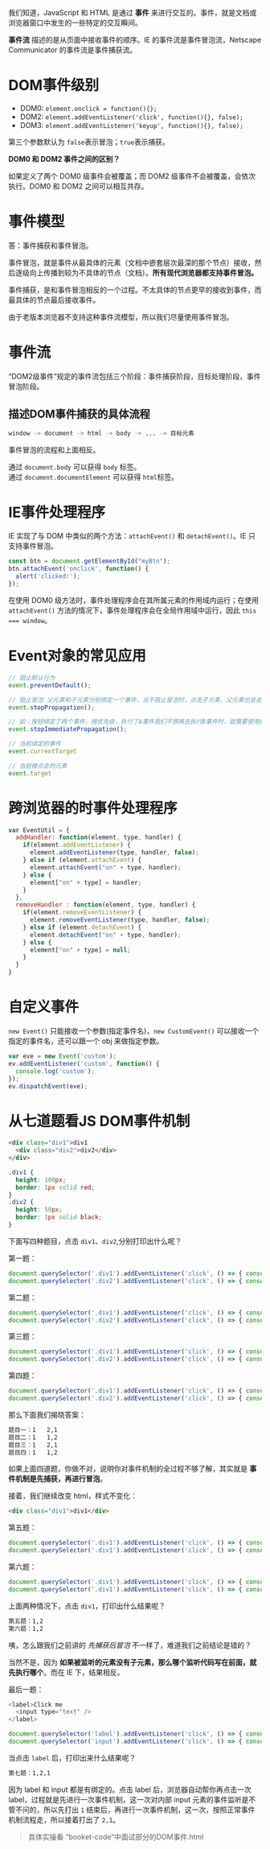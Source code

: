 我们知道，JavaScript 和 HTML 是通过 **事件** 来进行交互的。事件，就是文档或浏览器窗口中发生的一些特定的交互瞬间。

**事件流** 描述的是从页面中接收事件的顺序。IE 的事件流是事件冒泡流，Netscape Communicator 的事件流是事件捕获流。

# DOM事件级别

* DOM0: `element.onclick = function(){};`
* DOM2: `element.addEventListener('click', function(){}, false);`
* DOM3: `element.addEventListener('keyup', function(){}, false);`

第三个参数默认为 `false`表示冒泡；`true`表示捕获。

**DOM0 和 DOM2 事件之间的区别？**

如果定义了两个 DOM0 级事件会被覆盖；而 DOM2 级事件不会被覆盖，会依次执行。DOM0 和 DOM2 之间可以相互共存。

# 事件模型

答：事件捕获和事件冒泡。

事件冒泡，就是事件从最具体的元素（文档中嵌套层次最深的那个节点）接收，然后逐级向上传播到较为不具体的节点（文档）。**所有现代浏览器都支持事件冒泡。**

事件捕获，是和事件冒泡相反的一个过程。不太具体的节点更早的接收到事件，而最具体的节点最后接收事件。

由于老版本浏览器不支持这种事件流模型，所以我们尽量使用事件冒泡。

# 事件流

“DOM2级事件”规定的事件流包括三个阶段：事件捕获阶段，目标处理阶段，事件冒泡阶段。

## 描述DOM事件捕获的具体流程

```bash
window -> document -> html -> body -> ... -> 目标元素
```

事件冒泡的流程和上面相反。

通过 `document.body` 可以获得 `body` 标签。<br/>
通过 `document.documentElement` 可以获得 `html`标签。

# IE事件处理程序

IE 实现了与 DOM 中类似的两个方法：`attachEvent()` 和 `detachEvent()`。IE 只支持事件冒泡。

```js
const btn = document.getElementById("myBtn");
btn.attachEvent('onclick', function() {
  alert('clicked!');
});
```

在使用 DOM0 级方法时，事件处理程序会在其所属元素的作用域内运行；在使用 `attachEvent()` 方法的情况下，事件处理程序会在全局作用域中运行，因此 `this === window`。

# Event对象的常见应用

```js
// 阻止默认行为
event.preventDefault();  

// 阻止冒泡 父元素和子元素分别绑定一个事件，当不阻止冒泡时，点击子元素，父元素也会去响应，这有时并不是我们想要的。
event.stopPropagation();  

// 如：按钮绑定了两个事件，按优先级，执行了A事件我们不想再去执行B事件时，就需要使用到这个方法
event.stopImmediatePropagation();

// 当前绑定的事件
event.currentTarget

// 当前被点击的元素
event.target
```

# 跨浏览器的时事件处理程序

```js
var EventUtil = {
  addHandler: function(element, type, handler) {
    if(element.addEventListener) {
      element.addEventListener(type, handler, false);
    } else if (element.attachEvent) {
      element.attachEvent("on" + type, handler);
    } else {
      element["on" + type] = handler;
    }
  },
  removeHandler : function(element, type, handler) {
    if(element.removeEventListener) {
      element.removeEventListener(type, handler, false);
    } else if (element.detachEvent) {
      element.detachEvent("on" + type, handler);
    } else {
      element["on" + type] = null;
    }
  }
}
```

# 自定义事件

`new Event()` 只能接收一个参数(指定事件名)，`new CustomEvent()` 可以接收一个指定的事件名，还可以跟一个 obj 来做指定参数。

```js
var eve = new Event('custom');
ev.addEventListener('custom', function() {
  console.log('custom');
});
ev.dispatchEvent(eve);
```

# 从七道题看JS DOM事件机制

```html
<div class="div1">div1
  <div class="div2">div2</div>
</div>
```

```css
.div1 {
  height: 100px;
  border: 1px solid red;
}
.div2 {
  height: 50px;
  border: 1px solid black;
}
```

下面写四种题目，点击 `div1`、`div2`,分别打印出什么呢？

第一题：
```js
document.querySelector('.div1').addEventListener('click', () => { console.log(1); });
document.querySelector('.div2').addEventListener('click', () => { console.log(2); });
```

第二题：
```js
document.querySelector('.div1').addEventListener('click', () => { console.log(1); }, true);
document.querySelector('.div2').addEventListener('click', () => { console.log(2); }, true);
```

第三题：
```js
document.querySelector('.div1').addEventListener('click', () => { console.log(1); });
document.querySelector('.div2').addEventListener('click', () => { console.log(2); }, true);
```

第四题：
```js
document.querySelector('.div1').addEventListener('click', () => { console.log(1); }, true);
document.querySelector('.div2').addEventListener('click', () => { console.log(2); });
```

那么下面我们揭晓答案：

```bash
题目一：1   2,1
题目二：1   1,2
题目三：1   2,1
题目四：1   1,2
```

如果上面四道题，你做不对，说明你对事件机制的全过程不够了解，其实就是 **事件机制是先捕获，再进行冒泡**。

接着，我们继续改变 html，样式不变化：

```html
<div class="div1">div1</div>
```

第五题：
```js
document.querySelector('.div1').addEventListener('click', () => { console.log(1); }, true);  
document.querySelector('.div1').addEventListener('click', () => { console.log(2); }
```
第六题：
```js
document.querySelector('.div1').addEventListener('click', () => { console.log(1); }, true);  
document.querySelector('.div1').addEventListener('click', () => { console.log(2); }
```

上面两种情况下，点击 `div1`，打印出什么结果呢？

```bash
第五题：1,2
第六题：1,2
```

咦，怎么跟我们之前讲的 *先捕获后冒泡* 不一样了，难道我们之前结论是错的？

当然不是，因为 **如果被监听的元素没有子元素，那么哪个监听代码写在前面，就先执行哪个**。而在 IE 下，结果相反。

最后一题：

```js
<label>Click me 
  <input type="text" />
</label>

document.querySelector('label').addEventListener('click', () => { console.log(1); }); 
document.querySelector('input').addEventListener('click', () => { console.log(2); });  
```

当点击 `label` 后，打印出来什么结果呢？

```bash
第七题：1,2,1
```

因为 label 和 input 都是有绑定的。点击 label 后，浏览器自动帮你再点击一次 label，过程就是先进行一次事件机制，这一次对内部 input 元素的事件监听是不管不问的，所以先打出 `1` 结束后，再进行一次事件机制，这一次，按照正常事件机制流程走，所以接着打出了 `2,1`。

> 具体实操看 “booket-code”中面试部分的DOM事件.html